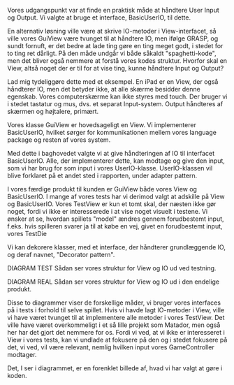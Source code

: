 Vores udgangspunkt var at finde en praktisk måde at håndtere User Input og Output. Vi valgte at bruge et interface,
BasicUserIO, til dette.

En alternativ løsning ville være at skrive IO-metoder i View-interfacet, så ville vores GuiView være tvunget til at
håndtere IO, men ifølge GRASP, og sundt fornuft, er det bedre at lade ting gøre en ting meget godt, i stedet for to ting
ret dårligt. På den måde undgår vi både såkaldt "spaghetti-kode", men det bliver også nemmere at forstå vores kodes
struktur. Hvorfor skal en View, altså noget der er til for at vise ting, kunne håndtere Input og Output?

Lad mig tydeliggøre dette med et eksempel. En iPad er en View, der også håndterer IO, men det betyder ikke, at alle
skærme besidder denne egenskab. Vores computerskærme kan ikke styres med touch. Der bruger vi i stedet tastatur og mus,
dvs. et separat Input-system. Output håndteres af skærmen og højtalere, primært.

Vores klasse GuiView er hovedsageligt en View. Vi implementerer BasicUserIO, hvilket sørger for kommunikationen mellem
vores language package og resten af vores system.

Med dette i baghovedet valgte vi at give håndteringen af IO til interfacet BasicUserIO. Alle, der implementerer dette,
kan modtage og give den input, som vi har brug for som input i vores UserIO-klasse. UserIO-klassen vil blive forklaret
på et andet sted i rapporten, under adapter pattern.

I vores færdige produkt til kunden er GuiView både vores View og BasicUserIO. I mange af vores tests har vi derimod
valgt at adskille på View og BasicUserIO. Vores TestView er kun et tomt skal, der næsten ikke gør noget, fordi vi ikke
er interesserede i at vise noget visuelt i testene. Vi ønsker at se, hvordan spillets "model" ændres gennem forudbestemt
input, f.eks. hvis spilleren svarer ja til at købe en vej, givet en forudbestemt input, vores TestDie

Vi kan dekorere klasser, med et interface, der håndterer grundlæggende IO, og deraf navnet, "Decorator pattern".

DIAGRAM TEST
Sådan ser vores struktur for View og IO ud ved testning.

DIAGRAM REAL
Sådan ser vores struktur for View og IO ud i den endelige produkt.

Disse to diagrammer viser de forskellige måder, vi bruger vores interfaces på i tests i forhold til selve spillet. Hvis
vi havde lagt IO-metoder i View, ville vi have været tvunget til at implementere alle metoder i vores TestView. Det
ville have været overkommeligt i et så lille projekt som Matador, men også her har det gjort det nemmere for os. Fordi
vi ved, at vi ikke er interesseret i View i vores tests, kan vi undlade at fokusere på den og i stedet fokusere på det,
vi ved, vil være relevant, nemlig hvilken input vores GameController modtager.

Det, I ser i diagrammet, er en forenklet billede af, hvad vi har valgt at gøre i koden.
